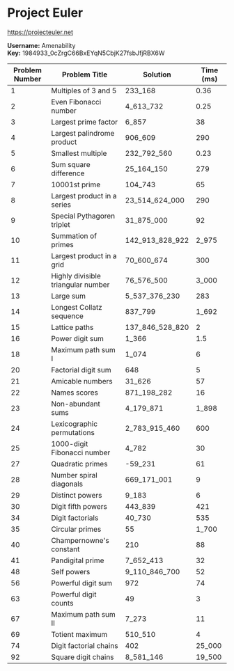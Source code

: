 # Project Euler

https://projecteuler.net

__Username:__ Amenability  
__Key:__ 1984933_0cZrgC66BxEYqN5CbjK27fsbJfjRBX6W

| Problem Number | Problem Title                      | Solution         | Time (ms) |
|----------------|------------------------------------|------------------|-----------|
| 1              | Multiples of 3 and 5               | 233_168          | 0.36      |
| 2              | Even Fibonacci number              | 4_613_732        | 0.25      |
| 3              | Largest prime factor               | 6_857            | 38        |
| 4              | Largest palindrome product         | 906_609          | 290       |
| 5              | Smallest multiple                  | 232_792_560      | 0.23      |
| 6              | Sum square difference              | 25_164_150       | 279       |
| 7              | 10001st prime                      | 104_743          | 65        |
| 8              | Largest product in a series        | 23_514_624_000   | 290       |
| 9              | Special Pythagoren triplet         | 31_875_000       | 92        |
| 10             | Summation of primes                | 142_913_828_922  | 2_975     |  
| 11             | Largest product in a grid          | 70_600_674       | 300       |
| 12             | Highly divisible triangular number | 76_576_500       | 3_000     |
| 13             | Large sum                          | 5_537_376_230    | 283       |
| 14             | Longest Collatz sequence           | 837_799          | 1_692     |
| 15             | Lattice paths                      | 137_846_528_820  | 2         |
| 16             | Power digit sum                    | 1_366            | 1.5       |
| 18             | Maximum path sum I                 | 1_074            | 6         |
| 20             | Factorial digit sum                | 648              | 5         |
| 21             | Amicable numbers                   | 31_626           | 57        |
| 22             | Names scores                       | 871_198_282      | 16        |
| 23             | Non-abundant sums                  | 4_179_871        | 1_898     |
| 24             | Lexicographic permutations         | 2_783_915_460    | 600       |
| 25             | 1000-digit Fibonacci number        | 4_782            | 30        |
| 27             | Quadratic primes                   | -59_231          | 61        |
| 28             | Number spiral diagonals            | 669_171_001      | 9         |
| 29             | Distinct powers                    | 9_183            | 6         |
| 30             | Digit fifth powers                 | 443_839          | 421       |
| 34             | Digit factorials                   | 40_730           | 535       |
| 35             | Circular primes                    | 55               | 1_700     |
| 40             | Champernowne's constant            | 210              | 88        |
| 41             | Pandigital prime                   | 7_652_413        | 32        |
| 48             | Self powers                        | 9_110_846_700    | 52        |
| 56             | Powerful digit sum                 | 972              | 74        |
| 63             | Powerful digit counts              | 49               | 3         |
| 67             | Maximum path sum II                | 7_273            | 11        |
| 69             | Totient maximum                    | 510_510          | 4         |
| 74             | Digit factorial chains             | 402              | 25_000    |
| 92             | Square digit chains                | 8_581_146        | 19_500    |
